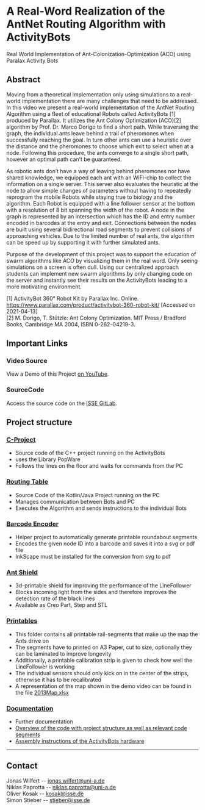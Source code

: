 # A Real-Word Realization of the AntNet Routing Algorithm with ActivityBots

Real World Implementation of Ant-Colonization-Optimization (ACO) using Paralax Activity Bots

## Abstract

Moving from a theoretical implementation only using simulations to a real-world implementation there are many challenges that need to be addressed. In this video we present a real-world implementation of the AntNet Routing Algorithm using a fleet of educational Robots called ActivityBots [1] produced by Parallax.
It utilizes the Ant Colony Optimization (ACO)[2] algorithm by Prof. Dr. Marco Dorigo to find a short path. 
While traversing the graph, the individual ants leave behind a trail of pheromones when successfully reaching the goal. 
In turn other ants can use a heuristic over the distance and the pheromones to choose which exit to select when at a node. 
Following this procedure, the ants converge to a single short path, however an optimal path can’t be guaranteed.

As robotic ants don’t have a way of leaving behind pheromones nor have shared knowledge, we equipped each ant with an WiFi-chip to collect the information on a single server. This server also evaluates the heuristic at the node to allow simple changes of parameters without having to repeatedly reprogram the mobile Robots while staying true to biology and the algorithm. Each Robot is equipped with a line follower sensor at the bottom with a resolution of 8 bit spanning the width of the robot. A node in the graph is represented by an intersection which has the ID and entry number encoded in barcodes at the entry and exit. Connections between the nodes are built using several bidirectional road segments to prevent collisions of approaching vehicles. Due to the limited number of real ants, the algorithm can be speed up by supporting it with further simulated ants.

Purpose of the development of this project was to support the education of swarm algorithms like ACO by visualizing them in the real word. Only seeing simulations on a screen is often dull. Using our centralized approach students can implement new swarm algorithms by only changing code on the server and instantly see their results on the ActivityBots leading to a more motivating environment.

[1] ActivityBot 360° Robot Kit by Parallax Inc. Online. https://www.parallax.com/product/activitybot-360-robot-kit/ [Accessed on 2021-04-13]  
[2] M. Dorigo, T. Stützle: Ant Colony Optimization. MIT Press / Bradford Books, Cambridge MA 2004, ISBN 0-262-04219-3.

## Important Links
### Video Source
View a Demo of this Project [on YouTube](https://www.youtube.com/watch?v=7R8DzrirUuw).

### SourceCode 
Access the source code on the [ISSE GitLab]( https://gitlab.isse.de/mki/teaching/soes_activitybot).

## Project structure
### [C-Project](c_project)
- Source code of the C++ project running on the ActivityBots
- uses the Library PopWare
- Follows the lines on the floor and waits for commands from the PC

### [Routing Table](routingtable)
- Source Code of the Kotlin/Java Project running on the PC
- Manages communication between Bots and PC
- Executes the Algorithm and sends instructions to the individual Bots

### [Barcode Encoder](codeencoder)
- Helper project to automatically generate printable roundabout segments
- Encodes the given node ID into a barcode and saves it into a svg or pdf file  
- InkScape must be installed for the conversion from svg to pdf

### [Ant Shield](antshield)
- 3d-printable shield for improving the performance of the LineFollower
- Blocks incoming light from the sides and therefore improves the detection rate of the black lines
- Available as Creo Part, Step and STL  

### [Printables](printables)
- This folder contains all printable rail-segments that make up the map the Ants drive on
- The segments have to printed on A3 Paper, cut to size, optionally they can be laminated to improve longevity
- Additionally, a printable calibration strip is given to check how well the LineFollower is working
- The individual sensors should only kick on in the center of the strips, otherwise it has to be recalibrated
- A representation of the map shown in the demo video can be found in the file [2013Map.xlsx](printables/2013Map.xlsx)

### [Documentation](docs)
- Further documentation
- [Overview of the code with project structure as well as relevant code segments](docs/CodeÜbersicht.pdf)
- [Assembly instructions of the ActivityBots hardware](docs/Aufbauanleitung%20Ants.pdf)

----
## Contact
Jonas Wilfert -- jonas.wilfert@uni-a.de  
Niklas Paprotta -- niklas.paprotta@uni-a.de  
Oliver Kosak -- kosak@isse.de  
Simon Stieber -- stieber@isse.de  
